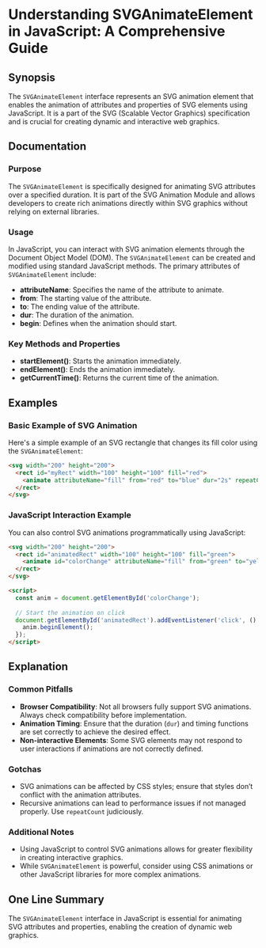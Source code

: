 <!--
Meta Description: # Understanding SVGAnimateElement in JavaScript: A Comprehensive Guide ## Synopsis The `SVGAnimateElement` interface represents an SVG animation eleme...
Meta Keywords: svg, animation, javascript, animations, svganimateelement
-->

# Understanding SVGAnimateElement in JavaScript: A Comprehensive Guide

## Synopsis
The `SVGAnimateElement` interface represents an SVG animation element that enables the animation of attributes and properties of SVG elements using JavaScript. It is a part of the SVG (Scalable Vector Graphics) specification and is crucial for creating dynamic and interactive web graphics.

## Documentation
### Purpose
The `SVGAnimateElement` is specifically designed for animating SVG attributes over a specified duration. It is part of the SVG Animation Module and allows developers to create rich animations directly within SVG graphics without relying on external libraries.

### Usage
In JavaScript, you can interact with SVG animation elements through the Document Object Model (DOM). The `SVGAnimateElement` can be created and modified using standard JavaScript methods. The primary attributes of `SVGAnimateElement` include:

- **attributeName**: Specifies the name of the attribute to animate.
- **from**: The starting value of the attribute.
- **to**: The ending value of the attribute.
- **dur**: The duration of the animation.
- **begin**: Defines when the animation should start.

### Key Methods and Properties
- **startElement()**: Starts the animation immediately.
- **endElement()**: Ends the animation immediately.
- **getCurrentTime()**: Returns the current time of the animation.

## Examples
### Basic Example of SVG Animation
Here's a simple example of an SVG rectangle that changes its fill color using the `SVGAnimateElement`:

```html
<svg width="200" height="200">
  <rect id="myRect" width="100" height="100" fill="red">
    <animate attributeName="fill" from="red" to="blue" dur="2s" repeatCount="indefinite"/>
  </rect>
</svg>
```

### JavaScript Interaction Example
You can also control SVG animations programmatically using JavaScript:

```html
<svg width="200" height="200">
  <rect id="animatedRect" width="100" height="100" fill="green">
    <animate id="colorChange" attributeName="fill" from="green" to="yellow" dur="3s" begin="indefinite"/>
  </rect>
</svg>

<script>
  const anim = document.getElementById('colorChange');
  
  // Start the animation on click
  document.getElementById('animatedRect').addEventListener('click', () => {
    anim.beginElement();
  });
</script>
```

## Explanation
### Common Pitfalls
- **Browser Compatibility**: Not all browsers fully support SVG animations. Always check compatibility before implementation.
- **Animation Timing**: Ensure that the duration (`dur`) and timing functions are set correctly to achieve the desired effect.
- **Non-interactive Elements**: Some SVG elements may not respond to user interactions if animations are not correctly defined.

### Gotchas
- SVG animations can be affected by CSS styles; ensure that styles don’t conflict with the animation attributes.
- Recursive animations can lead to performance issues if not managed properly. Use `repeatCount` judiciously.

### Additional Notes
- Using JavaScript to control SVG animations allows for greater flexibility in creating interactive graphics.
- While `SVGAnimateElement` is powerful, consider using CSS animations or other JavaScript libraries for more complex animations.

## One Line Summary
The `SVGAnimateElement` interface in JavaScript is essential for animating SVG attributes and properties, enabling the creation of dynamic web graphics.
